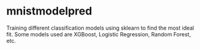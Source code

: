 # mnistmodelpred
Training different classification models using sklearn to find the most ideal fit. Some models used are XGBoost, Logistic Regression, Random Forest, etc.
